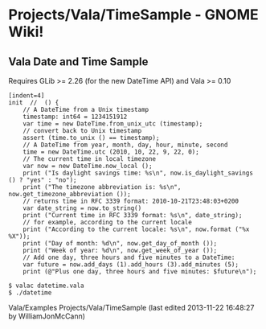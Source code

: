 # Projects/Vala/TimeSample - GNOME Wiki!

## Vala Date and Time Sample

Requires GLib >= 2.26 (for the new DateTime API) and Vala >= 0.10

```genie
[indent=4]
init  //  () {
    // A DateTime from a Unix timestamp
    timestamp: int64 = 1234151912
    var time = new DateTime.from_unix_utc (timestamp);
    // convert back to Unix timestamp
    assert (time.to_unix () == timestamp);
    // A DateTime from year, month, day, hour, minute, second
    time = new DateTime.utc (2010, 10, 22, 9, 22, 0);
    // The current time in local timezone
    var now = new DateTime.now_local ();
    print ("Is daylight savings time: %s\n", now.is_daylight_savings () ? "yes" : "no");
    print ("The timezone abbreviation is: %s\n", now.get_timezone_abbreviation ());
    // returns time in RFC 3339 format: 2010-10-21T23:48:03+0200
    var date_string = now.to_string()
    print ("Current time in RFC 3339 format: %s\n", date_string);
    // for example, according to the current locale
    print ("According to the current locale: %s\n", now.format ("%x %X"));
    print ("Day of month: %d\n", now.get_day_of_month ());
    print ("Week of year: %d\n", now.get_week_of_year ());
    // Add one day, three hours and five minutes to a DateTime:
    var future = now.add_days (1).add_hours (3).add_minutes (5);
    print (@"Plus one day, three hours and five minutes: $future\n");
```

```shell
$ valac datetime.vala
$ ./datetime
```

Vala/Examples Projects/Vala/TimeSample
    (last edited 2013-11-22 16:48:27 by WilliamJonMcCann)
